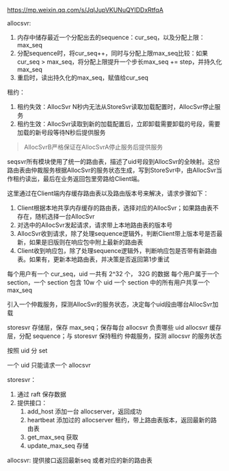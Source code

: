 https://mp.weixin.qq.com/s/JqIJupVKUNuQYIDDxRtfqA

allocsvr:
1. 内存中储存最近一个分配出去的sequence：cur_seq，以及分配上限：max_seq
2. 分配sequence时，将cur_seq++，同时与分配上限max_seq比较：如果cur_seq > max_seq，将分配上限提升一个步长max_seq += step，并持久化max_seq
3. 重启时，读出持久化的max_seq，赋值给cur_seq

租约：
1. 租约失效：AllocSvr N秒内无法从StoreSvr读取加载配置时，AllocSvr停止服务
2. 租约生效：AllocSvr读取到新的加载配置后，立即卸载需要卸载的号段，需要加载的新号段等待N秒后提供服务

> AllocSvrB严格保证在AllocSvrA停止服务后提供服务

seqsvr所有模块使用了统一的路由表，描述了uid号段到AllocSvr的全映射。这份路由表由仲裁服务根据AllocSvr的服务状态生成，写到StoreSvr中，由AllocSvr当作租约读出，最后在业务返回包里旁路给Client端。

这里通过在Client端内存缓存路由表以及路由版本号来解决，请求步骤如下：

1. Client根据本地共享内存缓存的路由表，选择对应的AllocSvr；如果路由表不存在，随机选择一台AllocSvr
2. 对选中的AllocSvr发起请求，请求带上本地路由表的版本号
3. AllocSvr收到请求，除了处理sequence逻辑外，判断Client带上版本号是否最新，如果是旧版则在响应包中附上最新的路由表
4. Client收到响应包，除了处理sequence逻辑外，判断响应包是否带有新路由表。如果有，更新本地路由表，并决策是否返回第1步重试

每个用户有一个 cur_seq，uid 一共有 2^32 个， 32G 的数据
每个用户属于一个 section，一个 section 包含 10w 个 uid
一个 section 中的所有用户共享一个 max_seq

引入一个仲裁服务，探测AllocSvr的服务状态，决定每个uid段由哪台AllocSvr加载

storesvr 存储层，保存 max_seq；保存每台 allocsvr 负责哪些 uid
allocsvr 缓存层，分配 sequence；与 storesvr 保持租约
仲裁服务，探测 allocsvr 的服务状态

按照 uid 分 set

一个 uid 只能请求一个 allocsvr

storesvr：
1. 通过 raft 保存数据
2. 提供接口：
    1. add_host 添加一台 allocserver，返回成功
    2. heartbeat 添加过的 allocserver 租约，带上路由表版本，返回最新的路由表
    3. get_max_seq 获取
    4. update_max_seq 存储

allocsvr:
提供接口返回最新seq 或者对应的新的路由表
